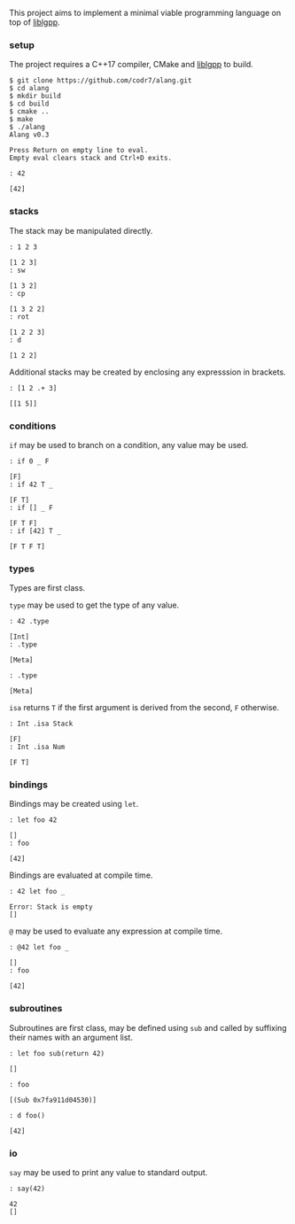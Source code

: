 This project aims to implement a minimal viable programming language on top of [liblgpp](https://github.com/codr7/liblgpp).

### setup
The project requires a C++17 compiler, CMake and [liblgpp](https://github.com/codr7/liblgpp) to build.

```
$ git clone https://github.com/codr7/alang.git
$ cd alang
$ mkdir build
$ cd build
$ cmake ..
$ make
$ ./alang
Alang v0.3

Press Return on empty line to eval.
Empty eval clears stack and Ctrl+D exits.

: 42
  
[42]
```

### stacks
The stack may be manipulated directly.

```
: 1 2 3

[1 2 3]
: sw

[1 3 2]
: cp

[1 3 2 2]
: rot

[1 2 2 3]
: d

[1 2 2]
```

Additional stacks may be created by enclosing any expresssion in brackets.

```
: [1 2 .+ 3]

[[1 5]]
```

### conditions
`if` may be used to branch on a condition, any value may be used.

```
: if 0 _ F
 
[F]
: if 42 T _

[F T]
: if [] _ F
 
[F T F]
: if [42] T _
 
[F T F T]
```

### types
Types are first class.

`type` may be used to get the type of any value.

```
: 42 .type

[Int]
: .type

[Meta]

: .type

[Meta]
```

`isa` returns `T` if the first argument is derived from the second, `F` otherwise.

```
: Int .isa Stack

[F]
: Int .isa Num

[F T]
```

### bindings
Bindings may be created using `let`.


```
: let foo 42

[]
: foo

[42]
```

Bindings are evaluated at compile time.

```
: 42 let foo _

Error: Stack is empty
[]
```

`@` may be used to evaluate any expression at compile time.

```
: @42 let foo _

[]
: foo

[42]
```

### subroutines
Subroutines are first class, may be defined using `sub` and called by suffixing their names with an argument list.

```
: let foo sub(return 42)

[]

: foo

[(Sub 0x7fa911d04530)]

: d foo()
 
[42]
```

### io
`say` may be used to print any value to standard output.

```
: say(42)
 
42
[]
```